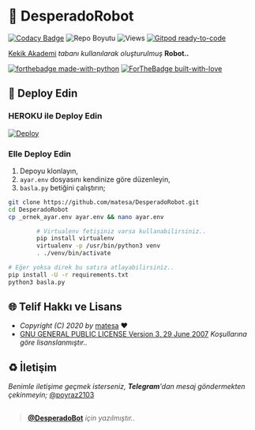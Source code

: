 # 🤖 DesperadoRobot

[![Codacy Badge](https://app.codacy.com/project/badge/Grade/bbf22d71d8084419b510d8904f9f30bd)](https://www.codacy.com/gh/matesa/DesperadoRobot/dashboard?utm_source=github.com&amp;utm_medium=referral&amp;utm_content=matesa/DesperadoRoBot&amp;utm_campaign=Badge_Grade) ![Repo Boyutu](https://img.shields.io/github/repo-size/matesa/DesperadoRobot) ![Views](https://hits.seeyoufarm.com/api/count/incr/badge.svg?url=https://github.com/matesa/DesperadoRobot&title=Profile%20Views) [![Gitpod ready-to-code](https://img.shields.io/badge/Gitpod-ready--to--code-blue?logo=gitpod)](https://gitpod.io/#https://github.com/matesa/DesperadoRobot)

[Kekik Akademi](https://github.com/KekikAkademi/KekikRobot) *tabanı kullanılarak oluşturulmuş* **Robot..**

[![forthebadge made-with-python](http://ForTheBadge.com/images/badges/made-with-python.svg)](https://www.python.org/)
[![ForTheBadge built-with-love](http://ForTheBadge.com/images/badges/built-with-love.svg)](https://GitHub.com/matesa/)

## :rocket: Deploy Edin

### HEROKU ile Deploy Edin

[![Deploy](https://www.herokucdn.com/deploy/button.svg)](https://heroku.com/deploy?template=https://github.com/DesperadoBot/DesperadoRobot)

### Elle Deploy Edin

1. Depoyu klonlayın,
2. `ayar.env` dosyasını kendinize göre düzenleyin,
3. `basla.py` betiğini çalıştırın;

```sh
git clone https://github.com/matesa/DesperadoRobot.git
cd DesperadoRobot
cp _ornek_ayar.env ayar.env && nano ayar.env

        # Virtualenv fetişiniz varsa kullanabilirsiniz..
        pip install virtualenv
        virtualenv -p /usr/bin/python3 venv
        . ./venv/bin/activate

# Eğer yoksa direk bu satıra atlayabilirsiniz..
pip install -U -r requirements.txt
python3 basla.py
```



## :globe_with_meridians: Telif Hakkı ve Lisans

* *Copyright (C) 2020 by* [matesa](https://github.com/matesa) ❤️️
* [GNU GENERAL PUBLIC LICENSE Version 3, 29 June 2007](https://github.com/matesa/DesperadoRobot/blob/master/LICENSE) *Koşullarına göre lisanslanmıştır..*

## :recycle: İletişim

*Benimle iletişime geçmek isterseniz, **Telegram**'dan mesaj göndermekten çekinmeyin;* [@poyraz2103](https://t.me/poyraz2103)

##

> **[@DesperadoBot](https://t.me/DesperadoRobot)** *için yazılmıştır..*
